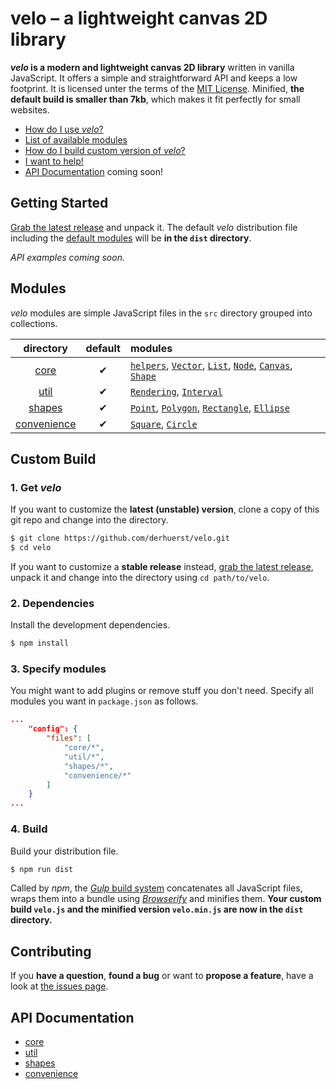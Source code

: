# velo – a lightweight canvas 2D library

***velo* is a modern and lightweight canvas 2D library** written in vanilla JavaScript. It offers a simple and straightforward API and keeps a low footprint. It is licensed unter the terms of the [MIT License](LICENSE.md). Minified, **the default build is smaller than 7kb**, which makes it fit perfectly for small websites.

- [How do I use *velo*?](#getting-started)
- [List of available modules](#modules)
- [How do I build custom version of *velo*?](#custom-build)
- [I want to help!](#contributing)
- [API Documentation](#api-documentation) coming soon!




## Getting Started

[Grab the latest release](https://github.com/derhuerst/velo/releases) and unpack it. The default *velo* distribution file including the [default modules](#modules) will be **in the `dist` directory**.

*API examples coming soon.*




## Modules

*velo* modules are simple JavaScript files in the `src` directory grouped into collections.

|directory|default|modules|
|:--:|:--:|:--|
|[core](src/core)|✔|[`helpers`](src/core/01-helpers.js), [`Vector`](src/core/02-Vector.js), [`List`](src/core/03-List.js), [`Node`](src/core/04-Node.js), [`Canvas`](src/core/05-Canvas.js), [`Shape`](src/core/06-Shape.js)|
|[util](src/util)|✔|[`Rendering`](src/util/01-Rendering.js), [`Interval`](src/util/02-Interval.js)|
|[shapes](src/shapes)|✔|[`Point`](src/shapes/01-Point.js), [`Polygon`](src/shapes/02-Polygon.js), [`Rectangle`](src/shapes/03-Rectangle.js), [`Ellipse`](src/shapes/04-Ellipse.js)|
|[convenience](src/convenience)|✔|[`Square`](src/convenience/04-Square.js), [`Circle`](src/convenience/06-Circle.js)|




## Custom Build


### 1. Get *velo*

If you want to customize the **latest (unstable) version**, clone a copy of this git repo and change into the directory.

```bash
$ git clone https://github.com/derhuerst/velo.git
$ cd velo
```

If you want to customize a **stable release** instead, [grab the latest release](https://github.com/derhuerst/velo/releases), unpack it and change into the directory using `cd path/to/velo`.



### 2. Dependencies

Install the development dependencies.

```bash
$ npm install
```



### 3. Specify modules

You might want to add plugins or remove stuff you don't need. Specify all modules you want in `package.json` as follows.

```json
...
	"config": {
		"files": [
			"core/*",
			"util/*",
			"shapes/*",
			"convenience/*"
		]
	}
...
```



### 4. Build

Build your distribution file.

```bash
$ npm run dist
```

Called by *npm*, the [*Gulp* build system](http://gulpjs.com) concatenates all JavaScript files, wraps them into a bundle using [*Browserify*](http://browserify.org/) and minifies them. **Your custom build `velo.js` and the minified version `velo.min.js` are now in the `dist` directory.**




## Contributing

If you **have a question**, **found a bug** or want to **propose a feature**, have a look at [the issues page](https://github.com/derhuerst/velo/issues).




## API Documentation

- [core](docs/core.md)
- [util](docs/core.md)
- [shapes](docs/core.md)
- [convenience](docs/core.md)
